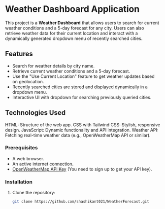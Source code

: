 # Weather Dashboard Application

This project is a **Weather Dashboard** that allows users to search for current weather conditions 
and a 5-day forecast for any city. Users can also retrieve weather data for their current location 
and interact with a dynamically generated dropdown menu of recently searched cities.

## Features

- Search for weather details by city name.
- Retrieve current weather conditions and a 5-day forecast.
- Use the "Use Current Location" feature to get weather updates based on geolocation.
- Recently searched cities are stored and displayed dynamically in a dropdown menu.
- Interactive UI with dropdown for searching previously queried cities.

## Technologies Used 

HTML: Structure of the web app.
CSS with Tailwind CSS: Stylish, responsive design.
JavaScript: Dynamic functionality and API integration.
Weather API: Fetching real-time weather data (e.g., OpenWeatherMap API or similar).

### Prerequisites

- A web browser.
- An active internet connection.
- [OpenWeatherMap API Key](https://openweathermap.org/api) (You need to sign up to get your API key).

### Installation

1. Clone the repository:
   ```bash
   git clone https://github.com/shashikant021/WeatherForecast.git
